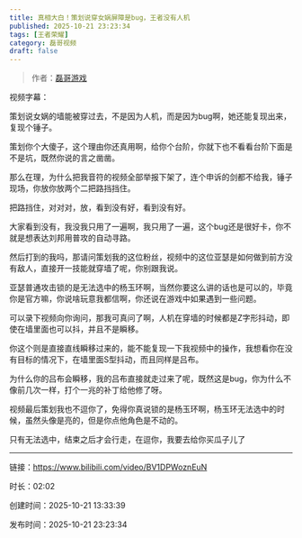 ```yaml
---
title: 真相大白！策划说穿女娲屏障是bug，王者没有人机
published: 2025-10-21 23:23:34
tags: [王者荣耀]
category: 磊哥视频
draft: false
---
```



> 作者：[磊哥游戏](https://space.bilibili.com/268941858)

视频字幕：

策划说女娲的墙能被穿过去，不是因为人机，而是因为bug啊，她还能复现出来，复现个锤子。

策划你个大傻子，这个理由你还真用啊，给你个台阶，你就下也不看看台阶下面是不是坑，既然你说的言之凿凿。

那么在理，为什么把我音符的视频全部举报下架了，连个申诉的剑都不给我，锤子现场，你放你放两个二把路挡挡住。

把路挡住，对对对，放，看到没有好，看到没有好。

大家看到没有，我没我只用了一遍啊，我只用了一遍，这个bug还是很好卡，你不就是想表达刘邦用普攻的自动寻路。

然后打到的我吗，那请问策划我的这位粉丝，视频中的这位亚瑟是如何做到前方没有敌人，直接开一技能就穿墙了呢，你别跟我说。

亚瑟普通攻击锁的是无法选中的杨玉环啊，当然你要这么讲的话也是可以的，毕竟你是官方嘛，你说啥玩意我都信啊，你还说在游戏中如果遇到一些问题。

可以录下视频向你询问，那我可真问了啊，人机在穿墙的时候都是Z字形抖动，即使在墙里面也可以抖，并且不是瞬移。

你这个则是直接直线瞬移过来的，能不能复现一下我视频中的操作，我想看你在没有目标的情况下，在墙里面S型抖动，而且同样是吕布。

为什么你的吕布会瞬移，我的吕布直接就走过来了呢，既然这是bug，你为什么不像前几次一样，打个一兆的补丁给他修了呀。

视频最后策划我也不逗你了，免得你真说锁的是杨玉环啊，杨玉环无法选中的时候，虽然头像是亮的，但是你点他角色是不动的。

只有无法选中，结束之后才会行走，在逗你，我要去给你买瓜子儿了

---

链接：https://www.bilibili.com/video/BV1DPWoznEuN

时长：02:02

创建时间：2025-10-21 13:33:39

发布时间：2025-10-21 23:23:34

